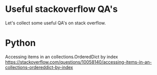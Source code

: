 # Useful stackoverflow QA's
Let's collect some useful QA's on stack overflow.

# Python
Accessing items in an collections.OrderedDict by index
https://stackoverflow.com/questions/10058140/accessing-items-in-an-collections-ordereddict-by-index


